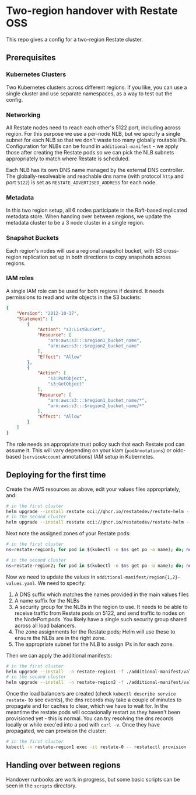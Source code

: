 # Two-region handover with Restate OSS

This repo gives a config for a two-region Restate cluster.

## Prerequisites

### Kubernetes Clusters
Two Kubernetes clusters across different regions. If you like, you can use a single cluster and use separate namespaces, as a way to test out the config.

### Networking
All Restate nodes need to reach each other's 5122 port, including across region.
For this purpose we use a per-node NLB, but we specify a single subnet for each NLB so that we don't waste too many globally routable IPs.
Configuration for NLBs can be found in `additional-manifest` - we apply those after creating the Restate pods so we can pick the NLB subnets appropriately to match where Restate is scheduled.

Each NLB has its own DNS name managed by the external DNS controller. The globally-resolveable and reachable dns name (with protocol `http` and port `5122`) is set as `RESTATE_ADVERTISED_ADDRESS` for each node.

### Metadata
In this two region setup, all 6 nodes participate in the Raft-based replicated metadata store. When handing over between regions, we update the metadata cluster to be a 3 node cluster in a single region.

### Snapshot Buckets
Each region's nodes will use a regional snapshot bucket, with S3 cross-region replication set up in both directions to copy snapshots across regions.

### IAM roles
A single IAM role can be used for both regions if desired. It needs permissions to read and write objects in the S3 buckets:
```json
{
    "Version": "2012-10-17",
    "Statement": [
        {
            "Action": "s3:ListBucket",
            "Resource": [
                "arn:aws:s3:::$region1_bucket_name",
                "arn:aws:s3:::$region2_bucket_name"
            ],
            "Effect": "Allow"
        },
        {
            "Action": [
                "s3:PutObject",
                "s3:GetObject"
            ],
            "Resource": [
                "arn:aws:s3:::$region1_bucket_name/*",
                "arn:aws:s3:::$region2_bucket_name/*"
            ],
            "Effect": "Allow"
        }
    ]
}
```

The role needs an appropriate trust policy such that each Restate pod can assume it. This will vary depending on your kiam (`podAnnotations`) or oidc-based (`serviceAccount` annotations) IAM setup in Kubernetes.

## Deploying for the first time
Create the AWS resources as above, edit your values files appropriately, and:
```bash
# in the first cluster
helm upgrade --install restate oci://ghcr.io/restatedev/restate-helm --version 1.4.3 --namespace restate-region1 --create-namespace -f ./values-region1.yaml
# in the second cluster
helm upgrade --install restate oci://ghcr.io/restatedev/restate-helm --version 1.4.3 --namespace restate-region2 --create-namespace -f ./values-region2.yaml
```

Next note the assigned zones of your Restate pods:
```bash
# in the first cluster
ns=restate-region1; for pod in $(kubectl -n $ns get po -o name); do; node=$(kubectl get -n $ns $pod -o jsonpath="{.spec.nodeName}{\"\n\"}"); zone=$(kubectl get node $node -o jsonpath="{.metadata.labels.topology\.kubernetes\.io/zone}") ; echo "$ns $pod $zone"; done

# in the second cluster
ns=restate-region2; for pod in $(kubectl -n $ns get po -o name); do; node=$(kubectl get -n $ns $pod -o jsonpath="{.spec.nodeName}{\"\n\"}"); zone=$(kubectl get node $node -o jsonpath="{.metadata.labels.topology\.kubernetes\.io/zone}") ; echo "$ns $pod $zone"; done
```

Now we need to update the values in `additional-manifest/region{1,2}-values.yaml`. We need to specify:
1. A DNS suffix which matches the names provided in the main values files
2. A name suffix for the NLBs
3. A security group for the NLBs in the region to use. It needs to be able to receive traffic from Restate pods on 5122, and send traffic to nodes on the NodePort pods. You likely have a single such security group shared across all load balancers.
4. The zone assignments for the Restate pods; Helm will use these to ensure the NLBs are in the right zone.
5. The appropriate subnet for the NLB to assign IPs in for each zone.

Then we can apply the additional manifests:
```bash
# in the first cluster
helm upgrade --install  -n restate-region1 -f ./additional-manifest/values-region1.yaml  additional-manifest ./additional-manifest/chart
# in the second cluster
helm upgrade --install  -n restate-region2 -f ./additional-manifest/values-region2.yaml  additional-manifest ./additional-manifest/chart
```

Once the load balancers are created (check `kubectl describe service restate-` to see events), the dns records may take a couple of minutes to propagate and for caches to clear, which we have to wait for.
In the meantime the restate pods will occasionally restart as they haven't been provisioned yet - this is normal.
You can try resolving the dns records locally or while exec'ed into a pod with `curl -v`. Once they have propagated, we can provision the cluster:

```bash
# in the first cluster
kubectl -n restate-region1 exec -it restate-0 -- restatectl provision --yes --log-provider replicated --log-replication '{node: 3, region: 2}' --partition-replication '{region: 2}'
```

## Handing over between regions

Handover runbooks are work in progress, but some basic scripts can be seen in the `scripts` directory.
